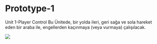 # Prototype-1
Unit 1-Player Control Bu Ünitede, bir yolda ileri, geri sağa ve sola hareket eden bir araba ile, engellerden kaçınmaya (veya vurmaya) çalışılacak.


![](prototype1.gif)
